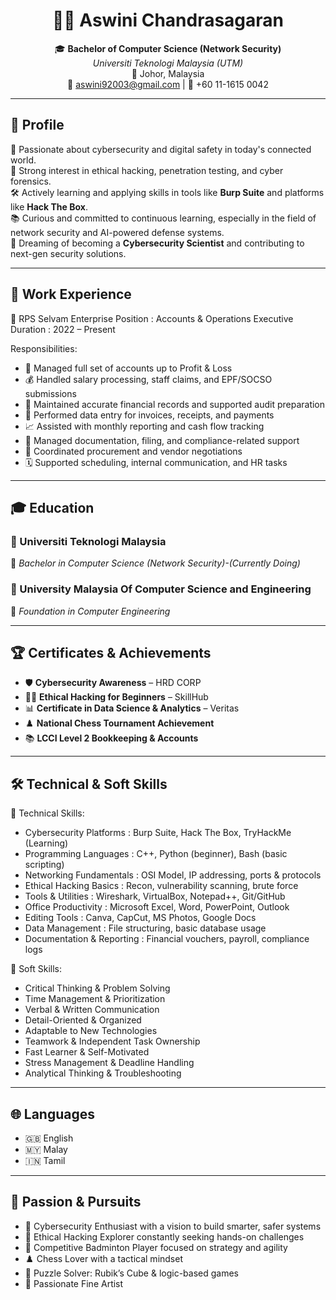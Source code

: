 <h1 align="center">🧑‍💻 Aswini Chandrasagaran</h1>

<p align="center">
  🎓 <strong>Bachelor of Computer Science (Network Security)</strong><br/>
  <em>Universiti Teknologi Malaysia (UTM)</em><br/>
  📍 Johor, Malaysia<br/>
  📧 <a href="mailto:aswini92003@gmail.com">aswini92003@gmail.com</a> | 📱 +60 11-1615 0042
</p>

---

## 🧾 Profile

🔐 Passionate about cybersecurity and digital safety in today's connected world.  
🧠 Strong interest in ethical hacking, penetration testing, and cyber forensics.  
🛠️ Actively learning and applying skills in tools like **Burp Suite** and platforms like **Hack The Box**.  
📚 Curious and committed to continuous learning, especially in the field of network security and AI-powered defense systems.  
🎯 Dreaming of becoming a **Cybersecurity Scientist** and contributing to next-gen security solutions.

---

## 💼 Work Experience

🏢 RPS Selvam Enterprise
Position     : Accounts & Operations Executive
Duration     : 2022 – Present

Responsibilities:
- 🧾 Managed full set of accounts up to Profit & Loss
- 💰 Handled salary processing, staff claims, and EPF/SOCSO submissions
- 📑 Maintained accurate financial records and supported audit preparation
- 🧮 Performed data entry for invoices, receipts, and payments
- 📈 Assisted with monthly reporting and cash flow tracking
- 📂 Managed documentation, filing, and compliance-related support
- 🛒 Coordinated procurement and vendor negotiations
- 🗓️ Supported scheduling, internal communication, and HR tasks  

---

## 🎓 Education

### 🏫 Universiti Teknologi Malaysia  
📘 *Bachelor in Computer Science (Network Security)-(Currently Doing)*

### 🏫 University Malaysia Of Computer Science and Engineering  
📗 *Foundation in Computer Engineering*

---

## 🏆 Certificates & Achievements

- 🛡️ **Cybersecurity Awareness** – HRD CORP  
- 🕵️‍♀️ **Ethical Hacking for Beginners** – SkillHub  
- 📊 **Certificate in Data Science & Analytics** – Veritas  
- ♟️ **National Chess Tournament Achievement**  
- 📚 **LCCI Level 2 Bookkeeping & Accounts**

---

## 🛠️ Technical & Soft Skills

🔧 Technical Skills:
- Cybersecurity Platforms     : Burp Suite, Hack The Box, TryHackMe (Learning)
- Programming Languages       : C++, Python (beginner), Bash (basic scripting)
- Networking Fundamentals     : OSI Model, IP addressing, ports & protocols
- Ethical Hacking Basics      : Recon, vulnerability scanning, brute force
- Tools & Utilities           : Wireshark, VirtualBox, Notepad++, Git/GitHub
- Office Productivity         : Microsoft Excel, Word, PowerPoint, Outlook
- Editing Tools               : Canva, CapCut, MS Photos, Google Docs
- Data Management             : File structuring, basic database usage
- Documentation & Reporting   : Financial vouchers, payroll, compliance logs

🤝 Soft Skills:
- Critical Thinking & Problem Solving
- Time Management & Prioritization
- Verbal & Written Communication
- Detail-Oriented & Organized
- Adaptable to New Technologies
- Teamwork & Independent Task Ownership
- Fast Learner & Self-Motivated
- Stress Management & Deadline Handling
- Analytical Thinking & Troubleshooting

---

## 🌐 Languages

- 🇬🇧 English  
- 🇲🇾 Malay  
- 🇮🇳 Tamil

---

## 💖 Passion & Pursuits

- 🔐 Cybersecurity Enthusiast with a vision to build smarter, safer systems  
- 🧠 Ethical Hacking Explorer constantly seeking hands-on challenges  
- 🏸 Competitive Badminton Player focused on strategy and agility  
- ♟️ Chess Lover with a tactical mindset  
- 🧩 Puzzle Solver: Rubik’s Cube & logic-based games  
- 🎨 Passionate Fine Artist 
